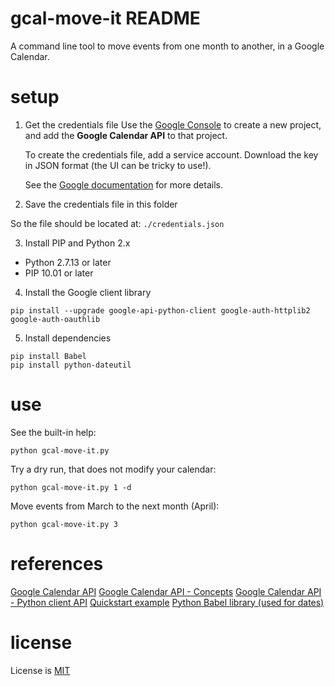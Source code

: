 # gcal-move-it README

A command line tool to move events from one month to another, in a Google Calendar.

# setup

1. Get the credentials file
   Use the [Google Console](https://console.cloud.google.com/) to create a new project, and add the **Google Calendar API** to that project.

   To create the credentials file, add a service account. Download the key in JSON format (the UI can be tricky to use!).

   See the [Google documentation](https://cloud.google.com/docs/authentication/getting-started) for more details.

2. Save the credentials file in this folder

So the file should be located at: `./credentials.json`

3. Install PIP and Python 2.x

- Python 2.7.13 or later
- PIP 10.01 or later

4. Install the Google client library

```
pip install --upgrade google-api-python-client google-auth-httplib2 google-auth-oauthlib
```

5. Install dependencies

```
pip install Babel
pip install python-dateutil
```

# use

See the built-in help:

```
python gcal-move-it.py
```

Try a dry run, that does not modify your calendar:

```
python gcal-move-it.py 1 -d
```

Move events from March to the next month (April):

```
python gcal-move-it.py 3
```

# references

[Google Calendar API](https://developers.google.com/calendar/v3/reference/events/list)
[Google Calendar API - Concepts](https://developers.google.com/calendar/concepts)
[Google Calendar API - Python client API](http://googleapis.github.io/google-api-python-client/docs/dyn/calendar_v3.events.html)
[Quickstart example](https://developers.google.com/calendar/quickstart/python)
[Python Babel library (used for dates)](http://babel.pocoo.org/en/latest/)

# license

License is [MIT](./LICENSE)
